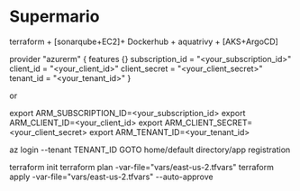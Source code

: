 # Supermario
terraform + [sonarqube+EC2]+ Dockerhub + aquatrivy + [AKS+ArgoCD]

provider "azurerm" {
  features {}
  subscription_id = "<your_subscription_id>"
  client_id       = "<your_client_id>"
  client_secret   = "<your_client_secret>"
  tenant_id       = "<your_tenant_id>"
}

or

export ARM_SUBSCRIPTION_ID=<your_subscription_id>
export ARM_CLIENT_ID=<your_client_id>
export ARM_CLIENT_SECRET=<your_client_secret>
export ARM_TENANT_ID=<your_tenant_id>

az login --tenant TENANT_ID
GOTO home/default directory/app registration

terraform init
terraform plan -var-file="vars/east-us-2.tfvars"
terraform apply -var-file="vars/east-us-2.tfvars" --auto-approve